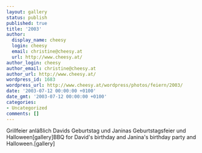 ```yaml
---
layout: gallery
status: publish
published: true
title: '2003'
author:
  display_name: cheesy
  login: cheesy
  email: christine@cheesy.at
  url: http://www.cheesy.at/
author_login: cheesy
author_email: christine@cheesy.at
author_url: http://www.cheesy.at/
wordpress_id: 1683
wordpress_url: http://www.cheesy.at/wordpress/photos/feiern/2003/
date: '2003-07-12 00:00:00 +0100'
date_gmt: '2003-07-12 00:00:00 +0100'
categories:
- Uncategorized
comments: []
---
```

<!--:de-->Grillfeier anläßlich Davids Geburtstag und Janinas Geburtstagsfeier und Halloween[gallery]<!--:--><!--:en-->BBQ for David's birthday and Janina's birthday party and Halloween.[gallery]<!--:-->
